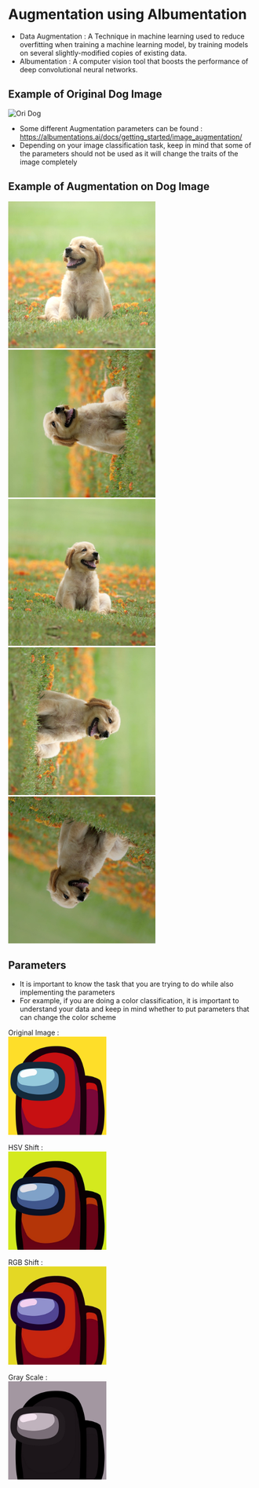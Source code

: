 # Augmentation using Albumentation

- Data Augmentation : A Technique in machine learning used to reduce overfitting when training a machine learning model, by training models on several slightly-modified copies of existing data.
- Albumentation : A computer vision tool that boosts the performance of deep convolutional neural networks.

## Example of Original Dog Image
<!-- ![ORIDOG](https://hips.hearstapps.com/hmg-prod/images/dog-puppy-on-garden-royalty-free-image-1586966191.jpg?crop=0.752xw:1.00xh;0.175xw,0&resize=1200:*) -->
<img src="https://hips.hearstapps.com/hmg-prod/images/dog-puppy-on-garden-royalty-free-image-1586966191.jpg?crop=0.752xw:1.00xh;0.175xw,0&resize=1200:*" alt="Ori Dog" width="300">

- Some different Augmentation parameters can be found : https://albumentations.ai/docs/getting_started/image_augmentation/
- Depending on your image classification task, keep in mind that some of the parameters should not be used as it will change the traits of the image completely



## Example of Augmentation on Dog Image
<!-- ![AugDog1](images/augmented_1_dog_example.jpg) -->

<img src="images/augmented_1_dog_example.jpg" alt="augdog1" width="300">

<img src="images/augmented_2_dog_example.jpg" alt="augdog2" width="300">

<img src="images/augmented_3_dog_example.jpg" alt="augdog3" width="300">

<img src="images/augmented_4_dog_example.jpg" alt="augdog4" width="300">

<img src="images/augmented_5_dog_example.jpg" alt="augdog5" width="300">

## Parameters
- It is important to know the task that you are trying to do while also implementing the parameters
- For example, if you are doing a color classification, it is important to understand your data and keep in mind whether to put parameters that can change the color scheme

Original Image : <br>
<img src="images/amongus-original.jpg" alt="amongus" width="200">

HSV Shift : <br>
<img src="images/amongus-HSV.jpg" alt="amongushsv" width="200">

RGB Shift : <br>
<img src="images/amongus-rgbShift.jpg" alt="amongusrgb" width="200">

Gray Scale : <br>
<img src="images/amongus_gray.jpg" alt="amongusgray" width="200">
